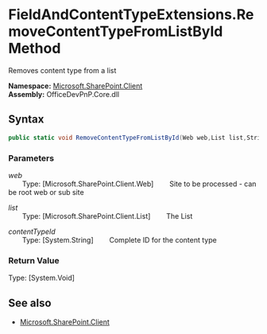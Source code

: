 # FieldAndContentTypeExtensions.RemoveContentTypeFromListById Method  
Removes content type from a list  

**Namespace:** [Microsoft.SharePoint.Client](Microsoft.SharePoint.Client.md)  
**Assembly:** OfficeDevPnP.Core.dll  
## Syntax
```C#
public static void RemoveContentTypeFromListById(Web web,List list,String contentTypeId)
```
### Parameters
*web*  
&emsp;&emsp;Type: [Microsoft.SharePoint.Client.Web] 
&emsp;&emsp;Site to be processed - can be root web or sub site  
  
*list*  
&emsp;&emsp;Type: [Microsoft.SharePoint.Client.List] 
&emsp;&emsp;The List  
  
*contentTypeId*  
&emsp;&emsp;Type: [System.String] 
&emsp;&emsp;Complete ID for the content type  
  
### Return Value
Type: [System.Void]  

## See also
- [Microsoft.SharePoint.Client](Microsoft.SharePoint.Client.md)
